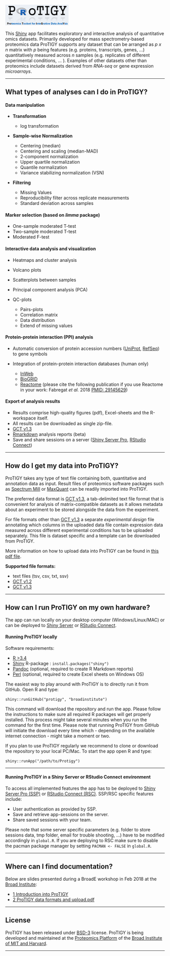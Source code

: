 <img src="www/logo_v4.png" alt="Drawing" style="width: 200px;"/>

This [Shiny](https://shiny.rstudio.com/) app facilitates exploratory and interactive analysis of quantitative omics datasets. Primarily developed for mass spectrometry-based proteomics data ProTIGY supports any dataset that can be arranged as *p x n* matrix with *p* being features (e.g. proteins, transcripts, genes, ...) quantitatively measured across *n* samples (e.g. replicates of different experimental conditions, ... ). Examples of other datasets other than proteomics include datasets derived from *RNA-seq* or gene expression *microarrays*.

------------------------------------------------------------------------

## What types of analyses can I do in ProTIGY?

#### Data manipulation

-   **Transformation**

    -   log transformation

-   **Sample-wise Normalization**

    -   Centering (median)
    -   Centering and scaling (median-MAD)
    -   2-component normalization
    -   Upper quartile normalization
    -   Quantile normalization
    -   Variance stabilizing normalization (VSN)

-   **Filtering**

    -   Missing Values
    -   Reproducibility filter across replicate measurements
    -   Standard deviation across samples

#### Marker selection (based on *limma* package)

-   One-sample moderated T-test
-   Two-sample moderated T-test
-   Moderated F-test

#### Interactive data analysis and visualization

-   Heatmaps and cluster analysis

-   Volcano plots

-   Scatterplots between samples

-   Principal component analysis (PCA)

-   QC-plots

    -   Pairs-plots
    -   Correlation matrix
    -   Data distribution
    -   Extend of missing values

#### Protein-protein interaction (PPI) analysis

-   Automatic conversion of protein accession numbers ([UniProt](https://www.uniprot.org/), [RefSeq](https://www.ncbi.nlm.nih.gov/refseq/)) to gene symbols

-   Integration of protein-protein interaction databases (human only)

    -   [InWeb](https://www.ncbi.nlm.nih.gov/pmc/articles/PMC5839635/)
    -   [BioGRID](https://thebiogrid.org/)
    -   [Reactome](https://reactome.org/) (please cite the following publication if you use Reactome in your work: Fabregat *et al.* 2018 [PMID: 29145629](https://www.ncbi.nlm.nih.gov/pubmed/29145629))

#### Export of analysis results

-   Results comprise high-quality figures (pdf), Excel-sheets and the R-workspace itself.
-   All results can be downloaded as single zip-file.
-   [GCT v1.3](https://clue.io/connectopedia/gct_format)
-   [Rmarkdown](https://rmarkdown.rstudio.com/) analysis reports (beta)
-   Save and share sessions on a server ([Shiny Server Pro](https://www.rstudio.com/products/shiny-server-pro/), [RStudio Connect](https://www.rstudio.com/products/connect/))

------------------------------------------------------------------------

## How do I get my data into ProTIGY?

ProTIGY takes any type of text file containing both, quantitative and annotation data as input. Result files of proteomics software packages such as [Spectrum Mill](https://www.agilent.com/en/products/software-informatics/masshunter-suite/masshunter-for-life-science-research/spectrum-mill) or [MaxQuant](https://www.biochem.mpg.de/5111795/maxquant) can be readily imported into ProTIGY.

The preferred data format is [GCT v1.3](https://clue.io/connectopedia/gct_format), a tab-delimited text file format that is convenient for analysis of matrix-compatible datasets as it allows metadata about an experiment to be stored alongside the data from the experiment.

For file formats other than [GCT v1.3](https://clue.io/connectopedia/gct_format) a separate *experimental design* file annotating which columns in the uploaded data file contain expression data measured across different experimental conditions has to be uploaded separately. This file is dataset specific and a template can be downloaded from ProTIGY.

More information on how to upload data into ProTIGY can be found in [this pdf file](https://github.com/broadinstitute/protigy/blob/master/docs/2_Protigy_data_formats_and_upload.pdf).

**Supported file formats:**

-   text files (tsv, csv, txt, ssv)
-   [GCT v1.2](https://software.broadinstitute.org/cancer/software/gsea/wiki/index.php/Data_formats#GCT:_Gene_Cluster_Text_file_format_.28.2A.gct.29)
-   [GCT v1.3](https://clue.io/connectopedia/gct_format)

------------------------------------------------------------------------

## How can I run ProTIGY on my own hardware?

The app can run locally on your desktop computer (Windows/Linux/MAC) or can be deployed to [Shiny Server](https://www.rstudio.com/products/shiny/shiny-server/) or [RStudio Connect](https://www.rstudio.com/products/connect/).

#### Running ProTIGY locally

Software requirements:

-   [R \>3.4](https://cran.r-project.org/)
-   [Shiny](https://shiny.rstudio.com/) R-package : `install.packages("shiny")`
-   [Pandoc](https://github.com/jgm/pandoc/releases/tag/2.1.1) (optional, required to create R Markdown reports)
-   [Perl](http://strawberryperl.com) (optional, required to create Excel sheets on Windows OS)

The easiest way to play around with ProTIGY is to directly run it from GitHub. Open R and type:

```{r}
shiny::runGitHub("protigy", "broadinstitute")
```

This command will download the repository and run the app. Please follow the instructions to make sure all required R packages will get properly installed. This process might take several minutes when you run the command for the first time. Please note that running ProTIGY from GitHub will initiate the download every time which - depending on the available internet connection - might take a moment or two.

If you plan to use ProTIGY regularly we recommend to clone or download the repository to your local PC/Mac. To start the app open R and type:

```{r}
shiny::runApp("/path/to/Protigy")
```

------------------------------------------------------------------------

#### Running ProTIGY in a Shiny Server or RStudio Connect environment

To access all implemented features the app has to be deployed to [Shiny Server Pro (SSP)](https://www.rstudio.com/products/shiny-server-pro/) or [RStudio Connect (RSC)](https://www.rstudio.com/products/connect/). SSP/RSC specific features include:

-   User authentication as provided by SSP.
-   Save and retrieve app-sessions on the server.
-   Share saved sessions with your team.

Please note that some server specific parameters (e.g. folder to store sessions data, tmp folder, email for trouble shooting, ...) have to be modified accordingly in `global.R`. If you are deploying to RSC make sure to disable the pacman package manager by setting `PACMAN <- FALSE` in `global.R`.

------------------------------------------------------------------------

## Where can I find documentation?

Below are slides presented during a BroadE workshop in Feb 2018 at the [Broad Institute](https://www.broadinstitute.org/):

-   [1 Introduction into ProTIGY](https://github.com/broadinstitute/protigy/blob/master/docs/1_Introduction_into_Protigy.pdf)
-   [2 ProTIGY data formats and upload.pdf](https://github.com/broadinstitute/protigy/blob/master/docs/2_Protigy_data_formats_and_upload.pdf)

------------------------------------------------------------------------

## License

ProTIGY has been released under [BSD-3](https://github.com/broadinstitute/protigy/blob/master/LICENSE.md) license. ProTIGY is being developed and maintained at the [Proteomics Platform](https://www.broadinstitute.org/proteomics) of the [Broad Institute of MIT and Harvard](https://www.broadinstitute.org/).

------------------------------------------------------------------------
